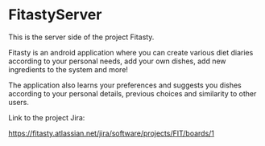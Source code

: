 # FitastyServer

This is the server side of the project Fitasty.

Fitasty is an android application where you can create various diet diaries according to your personal needs, add your own dishes, add new ingredients to the system and more!

The application also learns your preferences and suggests you dishes according to your personal details, previous choices and similarity to other users.

Link to the project Jira:

https://fitasty.atlassian.net/jira/software/projects/FIT/boards/1
